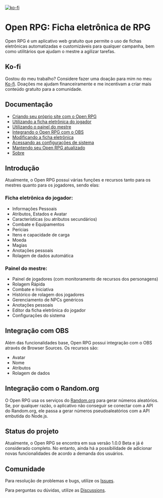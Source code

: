 [![ko-fi](https://ko-fi.com/img/githubbutton_sm.svg)](https://ko-fi.com/Z8Z3BVAJ2)

# Open RPG: Ficha eletrônica de RPG

Open RPG é um aplicativo web gratuito que permite o uso de fichas eletrônicas automatizadas e customizáveis para qualquer campanha, bem como utilitários que ajudam o mestre a agilizar tarefas.

## Ko-fi

Gostou do meu trabalho? Considere fazer uma doação para mim no meu [Ko-fi](https://ko-fi.com/alyssafernandes). Doações me ajudam financeiramente e me incentivam a criar mais conteúdo gratuito para a comunidade.

## Documentação

- [Criando seu próprio site com o Open RPG](./docs/installing.md)
- [Utilizando a ficha eletrônica do jogador](./docs/sheet.md)
- [Utilizando o painel do mestre](./docs/admin.md)
- [Integrando o Open RPG com o OBS](./docs/obs.md)
- [Modificando a ficha eletrônica](./docs/editor.md)
- [Acessando as configurações de sistema](./docs/settings.md)
- [Mantendo seu Open RPG atualizado](./docs/update.md)
- [Sobre](./docs/about.md)

## Introdução

Atualmente, o Open RPG possui várias funções e recursos tanto para os mestres quanto para os jogadores, sendo elas:

### Ficha eletrônica do jogador:

- Informações Pessoais
- Atributos, Estados e Avatar
- Características (ou atributos secundários)
- Combate e Equipamentos
- Perícias
- Itens e capacidade de carga
- Moeda
- Magias
- Anotações pessoais
- Rolagem de dados automática

### Painel do mestre:

- Painel de jogadores (com monitoramento de recursos dos personagens)
- Rolagem Rápida
- Combate e Iniciativa
- Histórico de rolagem dos jogadores
- Gerenciamento de NPCs genéricos
- Anotações pessoais
- Editor da ficha eletrônica do jogador
- Configurações do sistema

## Integração com OBS

Além das funcionalidades base, Open RPG possui integração com o OBS através de Browser Sources. Os recursos são:

- Avatar
- Nome
- Atributos
- Rolagem de dados

## Integração com o Random.org

O Open RPG usa os serviços do [Random.org](https://www.random.org/) para gerar números aleatórios. Se, por qualquer razão, o aplicativo não conseguir se conectar com a API do Random.org, ele passa a gerar números pseudoaleatórios com a API embutida do Node.js.

## Status do projeto

Atualmente, o Open RPG se encontra em sua versão 1.0.0 Beta e já é considerado completo. No entanto, ainda há a possibilidade de adicionar novas funcionalidades de acordo a demanda dos usuários.

## Comunidade

Para resolução de problemas e bugs, utilize os [Issues](https://github.com/alyssapiresfernandescefet/openrpg/issues).

Para perguntas ou dúvidas, utilize as [Discussions](https://github.com/alyssapiresfernandescefet/openrpg/discussions).
